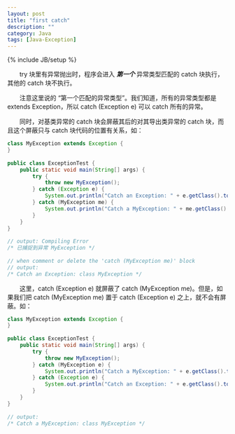 ```yaml
---
layout: post
title: "first catch"
description: ""
category: Java
tags: [Java-Exception]
---
```

{% include JB/setup %}

　　try 块里有异常抛出时，程序会进入 _**第一个**_ 异常类型匹配的 catch 块执行，其他的 catch 块不执行。  

　　注意这里说的 “第一个匹配的异常类型”。我们知道，所有的异常类型都是 extends Exception，所以 catch (Exception e) 可以 catch 所有的异常。  

　　同时，对基类异常的 catch 块会屏蔽其后的对其导出类异常的 catch 块，而且这个屏蔽只与 catch 块代码的位置有关系，如：

```java
class MyException extends Exception {  
}  
  
public class ExceptionTest {  
	public static void main(String[] args) {  
		try {  
			throw new MyException();  
		} catch (Exception e) {  
			System.out.println("Catch an Exception: " + e.getClass().toString());  
		} catch (MyException me) {  
			System.out.println("Catch a MyException: " + me.getClass().toString());  
		}     
	}  
}  
  
// output: Compiling Error  
/* 已捕捉到异常 MyException */  
  
// when comment or delete the 'catch (MyException me)' block  
// output:  
/* Catch an Exception: class MyException */  
```

　　这里，catch (Exception e) 就屏蔽了 catch (MyException me)。但是，如果我们把 catch (MyException me) 置于 catch (Exception e) 之上，就不会有屏蔽。如：

```java
class MyException extends Exception {  
}  
  
public class ExceptionTest {  
	public static void main(String[] args) {  
		try {  
			throw new MyException();  
		} catch (MyException e) {  
			System.out.println("Catch a MyException: " + e.getClass().toString());  
		} catch (Exception e) {  
			System.out.println("Catch an Exception: " + e.getClass().toString());  
		}     
	}  
}  
  
// output:  
/* Catch a MyException: class MyException */  
```
